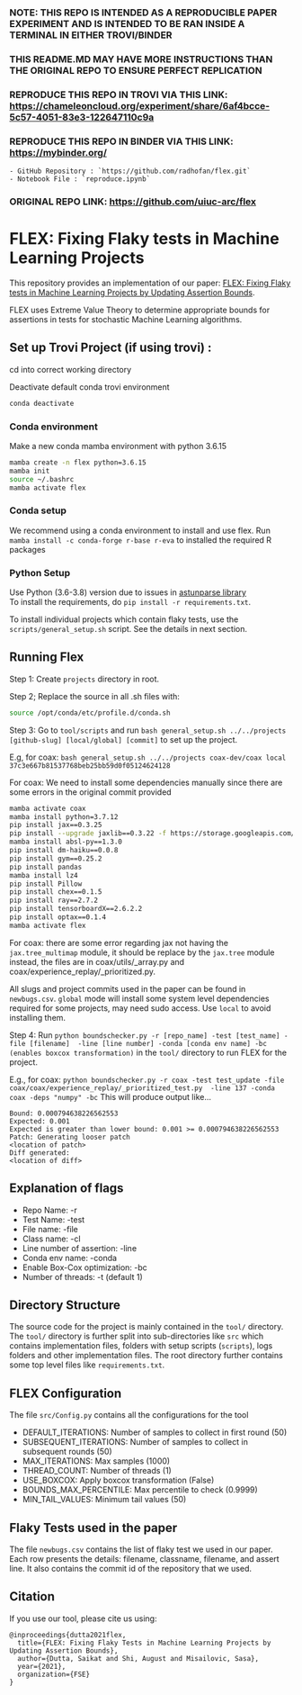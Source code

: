 ### NOTE: THIS REPO IS INTENDED AS A REPRODUCIBLE PAPER EXPERIMENT AND IS INTENDED TO BE RAN INSIDE A TERMINAL IN EITHER TROVI/BINDER
### THIS README.MD MAY HAVE MORE INSTRUCTIONS THAN THE ORIGINAL REPO TO ENSURE PERFECT REPLICATION
### REPRODUCE THIS REPO IN TROVI VIA THIS LINK: https://chameleoncloud.org/experiment/share/6af4bcce-5c57-4051-83e3-122647110c9a
### REPRODUCE THIS REPO IN BINDER VIA THIS LINK: https://mybinder.org/ 
    - GitHub Repository : `https://github.com/radhofan/flex.git`  
    - Notebook File : `reproduce.ipynb`  
### ORIGINAL REPO LINK: https://github.com/uiuc-arc/flex

# FLEX: Fixing Flaky tests in Machine Learning Projects 

This repository provides an implementation of our paper: [FLEX: Fixing Flaky tests in Machine Learning Projects by Updating Assertion Bounds](http://misailo.web.engr.illinois.edu/papers/flex-fse21.pdf). 

FLEX uses Extreme Value Theory to determine appropriate bounds for assertions in tests for stochastic Machine Learning algorithms.

## Set up Trovi Project (if using trovi) :

cd into correct working directory

Deactivate default conda trovi environment
```bash
conda deactivate
```

### Conda environment
Make a new conda mamba environment with python 3.6.15
```bash
mamba create -n flex python=3.6.15
mamba init
source ~/.bashrc
mamba activate flex
```

### Conda setup
We recommend using a conda environment to install and use flex.
Run `mamba install -c conda-forge r-base r-eva` to installed the required R packages

### Python Setup
Use Python (3.6-3.8) version due to issues in [astunparse library](https://github.com/simonpercivall/astunparse/issues/62)  
To install the requirements, do `pip install -r requirements.txt`.

To install individual projects which contain flaky tests, use the `scripts/general_setup.sh` script. See the details in next section.

## Running Flex

Step 1: Create `projects` directory in root.

Step 2; Replace the source in all .sh files with:
```bash
source /opt/conda/etc/profile.d/conda.sh
```

Step 3: Go to `tool/scripts` and run `bash general_setup.sh ../../projects [github-slug] [local/global] [commit]` to set up the project.

E.g, for coax:
`bash general_setup.sh ../../projects coax-dev/coax local 37c3e667b81537768beb25bb59d0f05124624128`

For coax: We need to install some dependencies manually since there are some errors in the original commit provided
```bash
mamba activate coax
mamba install python=3.7.12
pip install jax==0.3.25
pip install --upgrade jaxlib==0.3.22 -f https://storage.googleapis.com/jax-releases/jax_releases.html
mamba install absl-py==1.3.0
pip install dm-haiku==0.0.8
pip install gym==0.25.2
pip install pandas
mamba install lz4
pip install Pillow
pip install chex==0.1.5
pip install ray==2.7.2
pip install tensorboardX==2.6.2.2
pip install optax==0.1.4
mamba activate flex
```

For coax: there are some error regarding jax not having the `jax.tree_multimap` module, it should be replace by the `jax.tree` module instead, the files are in coax/utils/_array.py and coax/experience_replay/_prioritized.py.

All slugs and project commits used in the paper can be found in `newbugs.csv`. `global` mode will install some system level dependencies required for some projects, may need sudo access. Use `local` to avoid installing them.

Step 4: Run `python boundschecker.py -r [repo_name] -test [test_name] -file [filename]  -line [line number] -conda [conda env name] -bc (enables boxcox transformation)` in the `tool/` directory to run FLEX for the project.

E.g., for coax:
`python boundschecker.py -r coax -test test_update -file coax/coax/experience_replay/_prioritized_test.py  -line 137 -conda coax -deps "numpy" -bc`
This will produce output like...
```
Bound: 0.000794638226562553
Expected: 0.001
Expected is greater than lower bound: 0.001 >= 0.000794638226562553
Patch: Generating looser patch
<location of patch>
Diff generated:
<location of diff>
```

## Explanation of flags

- Repo Name: -r
- Test Name: -test
- File name: -file
- Class name: -cl
- Line number of assertion: -line
- Conda env name: -conda
- Enable Box-Cox optimization: -bc
- Number of threads: -t (default 1)

## Directory Structure

The source code for the project is mainly contained in the `tool/` directory. The `tool/` directory is further split into sub-directories like `src` which contains implementation files, folders with setup scripts (`scripts`), logs folders and other implementation files. The root directory further contains some top level files like `requirements.txt`.

## FLEX Configuration

The file `src/Config.py` contains all the configurations for the tool

- DEFAULT_ITERATIONS: Number of samples to collect in first round (50)
- SUBSEQUENT_ITERATIONS: Number of samples to collect in subsequent rounds (50)
- MAX_ITERATIONS: Max samples (1000)
- THREAD_COUNT: Number of threads (1)
- USE_BOXCOX: Apply boxcox transformation (False)
- BOUNDS_MAX_PERCENTILE: Max percentile to check (0.9999)
- MIN_TAIL_VALUES: Minimum tail values (50)

## Flaky Tests used in the paper

The file `newbugs.csv` contains the list of flaky test we used in our paper. Each row presents the details: filename, classname, filename, and assert line. It also contains the commit id of the repository that we used.


## Citation

If you use our tool, please cite us using:
```
@inproceedings{dutta2021flex,
  title={FLEX: Fixing Flaky Tests in Machine Learning Projects by Updating Assertion Bounds},
  author={Dutta, Saikat and Shi, August and Misailovic, Sasa},
  year={2021},
  organization={FSE}
}
```

